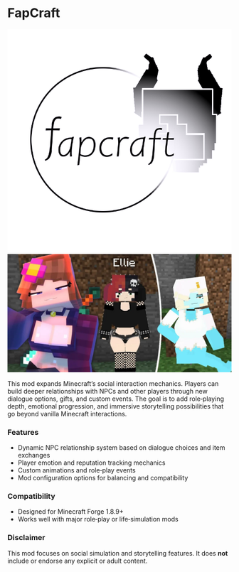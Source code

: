 # FapCraft

![logo](https://github.com/samuelsan37/FapCraft/blob/main/logo.png?raw=true)
![preview](https://github.com/samuelsan37/FapCraft/blob/main/preview.png?raw=true)

This mod expands Minecraft’s social interaction mechanics. Players can build deeper relationships with NPCs and other players through new dialogue options, gifts, and custom events. The goal is to add role‑playing depth, emotional progression, and immersive storytelling possibilities that go beyond vanilla Minecraft interactions.

### Features
- Dynamic NPC relationship system based on dialogue choices and item exchanges  
- Player emotion and reputation tracking mechanics  
- Custom animations and role‑play events  
- Mod configuration options for balancing and compatibility  

### Compatibility
- Designed for Minecraft Forge 1.8.9+  
- Works well with major role‑play or life‑simulation mods  

### Disclaimer
This mod focuses on social simulation and storytelling features. It does **not** include or endorse any explicit or adult content.
